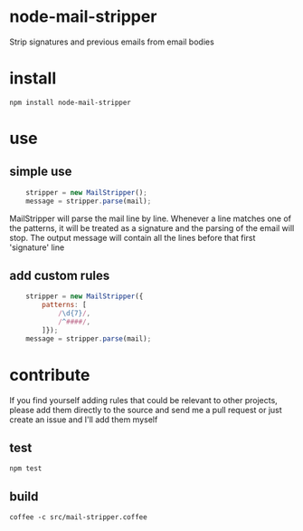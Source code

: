node-mail-stripper
==================

Strip signatures and previous emails from email bodies

# install
`npm install node-mail-stripper`

# use
## simple use
```javascript
    stripper = new MailStripper();
    message = stripper.parse(mail);
```

MailStripper will parse the mail line by line. Whenever a line matches one of the patterns, it will be treated as a signature and the parsing of the email will stop.
The output message will contain all the lines before that first 'signature' line

## add custom rules
```javascript
    stripper = new MailStripper({
        patterns: [
            /\d{7}/,
            /^####/,
        ]});
    message = stripper.parse(mail);
```

# contribute
If you find yourself adding rules that could be relevant to other projects, please add them directly to the source and send me a pull request or just create an issue and I'll add them myself

## test
`npm test`

## build
`coffee -c src/mail-stripper.coffee`




